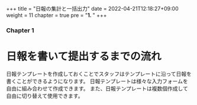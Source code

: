 +++
title = "日報の集計と一括出力"
date = 2022-04-21T12:18:27+09:00
weight = 11
chapter = true
pre = "<b>1. </b>"
+++

### Chapter 1

# 日報を書いて提出するまでの流れ

日報テンプレートを作成しておくことでスタッフはテンプレートに沿って日報を書くことができるようになります。
日報テンプレートは様々な入力フォームを自由に組み合わせて作成できます。
また、日報テンプレートは複数個作成して自由に切り替えて使用できます。

